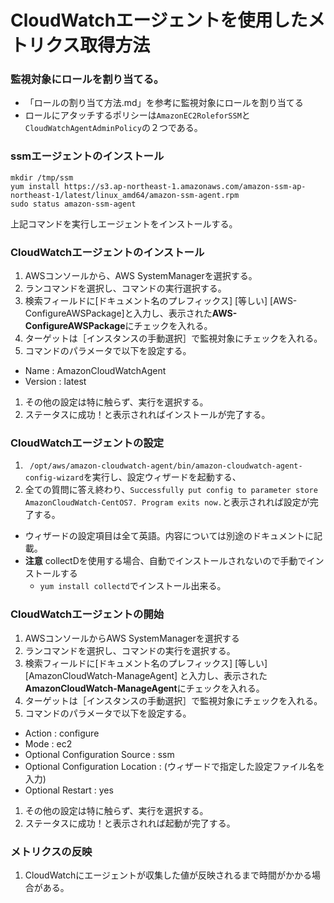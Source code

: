 # CloudWatchエージェントを使用したメトリクス取得方法

### 監視対象にロールを割り当てる。
- 「ロールの割り当て方法.md」を参考に監視対象にロールを割り当てる
- ロールにアタッチするポリシーは`AmazonEC2RoleforSSM`と`CloudWatchAgentAdminPolicy`の２つである。

### ssmエージェントのインストール

```
mkdir /tmp/ssm
yum install https://s3.ap-northeast-1.amazonaws.com/amazon-ssm-ap-northeast-1/latest/linux_amd64/amazon-ssm-agent.rpm
sudo status amazon-ssm-agent
```
上記コマンドを実行しエージェントをインストールする。

### CloudWatchエージェントのインストール
1. AWSコンソールから、AWS SystemManagerを選択する。
1. ランコマンドを選択し、コマンドの実行選択する。
1. 検索フィールドに[ドキュメント名のプレフィックス] [等しい] [AWS-ConfigureAWSPackage]と入力し、表示された**AWS-ConfigureAWSPackage**にチェックを入れる。
1. ターゲットは［インスタンスの手動選択］で監視対象にチェックを入れる。
1. コマンドのパラメータで以下を設定する。
  - Name : AmazonCloudWatchAgent
  - Version : latest
1. その他の設定は特に触らず、実行を選択する。
1. ステータスに成功！と表示されればインストールが完了する。

### CloudWatchエージェントの設定
1. ` /opt/aws/amazon-cloudwatch-agent/bin/amazon-cloudwatch-agent-config-wizard`を実行し、設定ウィザードを起動する、
1. 全ての質問に答え終わり、`Successfully put config to parameter store AmazonCloudWatch-CentOS7.
Program exits now.`と表示されれば設定が完了する。
  - ウィザードの設定項目は全て英語。内容については別途のドキュメントに記載。
  - **注意** collectDを使用する場合、自動でインストールされないので手動でインストールする
    - `yum install collectd`でインストール出来る。

### CloudWatchエージェントの開始
1. AWSコンソールからAWS SystemManagerを選択する
1. ランコマンドを選択し、コマンドの実行を選択する。
1. 検索フィールドに[ドキュメント名のプレフィックス] [等しい] [AmazonCloudWatch-ManageAgent] と入力し、表示された**AmazonCloudWatch-ManageAgent**にチェックを入れる。
1. ターゲットは［インスタンスの手動選択］で監視対象にチェックを入れる。
1. コマンドのパラメータで以下を設定する。
  - Action : configure
  - Mode : ec2
  -  Optional Configuration Source : ssm
  - Optional Configuration Location : (ウィザードで指定した設定ファイル名を入力)
  - Optional Restart : yes
1. その他の設定は特に触らず、実行を選択する。
1. ステータスに成功！と表示されれば起動が完了する。

### メトリクスの反映
1. CloudWatchにエージェントが収集した値が反映されるまで時間がかかる場合がある。

